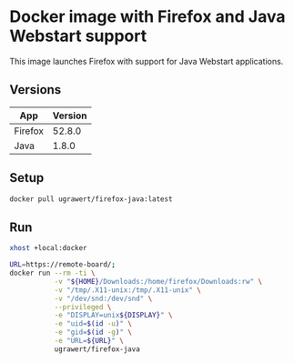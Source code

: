 # Docker image with Firefox and Java Webstart support

This image launches Firefox with support for Java Webstart applications.

## Versions

| App     | Version |
| ------- | ------- |
| Firefox | 52.8.0  |
| Java    | 1.8.0   |

## Setup

```sh
docker pull ugrawert/firefox-java:latest
```

## Run

```sh
xhost +local:docker
```

```sh
URL=https://remote-board/;
docker run --rm -ti \
           -v "${HOME}/Downloads:/home/firefox/Downloads:rw" \
           -v "/tmp/.X11-unix:/tmp/.X11-unix" \
           -v "/dev/snd:/dev/snd" \
           --privileged \
           -e "DISPLAY=unix${DISPLAY}" \
           -e "uid=$(id -u)" \
           -e "gid=$(id -g)" \
           -e "URL=${URL}" \
           ugrawert/firefox-java
```
